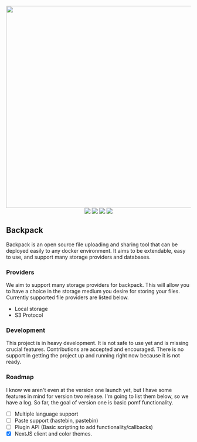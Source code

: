 <p align="center">
	<img width="550" src="https://raw.githubusercontent.com/Riku32/Backpack/rewrite/.github/branding/banner.png"><br>
	<img src="https://img.shields.io/badge/license-MIT-blue.svg">
	<img src="https://img.shields.io/badge/contributions-welcome-orange.svg">
	<img src="https://app.codacy.com/project/badge/Grade/ad8d4764919f4ebfbb1d94e2c3f59ce4">
	<img src="https://img.shields.io/badge/Made%20with-%E2%9D%A4-ff69b4?logo=love">
</p>

## Backpack
Backpack is an open source file uploading and sharing tool that can be deployed easily to any docker environment. It aims to be extendable, easy to use, and support many storage providers and databases.

### Providers
We aim to support many storage providers for backpack. This will allow you to have a choice in the storage medium you desire for storing your files. Currently supported file providers are listed below.

 - Local storage
 - S3 Protocol

### Development
This project is in heavy development. It is not safe to use yet and is missing crucial features. Contributions are accepted and encouraged. There is no support in getting the project up and running right now because it is not ready.

### Roadmap
I know we aren't even at the version one launch yet, but I have some features in mind for version two release. I'm going to list them below, so we have a log. So far, the goal of version one is basic pomf functionality.
 - [ ] Multiple language support
 - [ ] Paste support (hastebin, pastebin)
 - [ ] Plugin API (Basic scripting to add functionality/callbacks)
 - [x] NextJS client and color themes.
